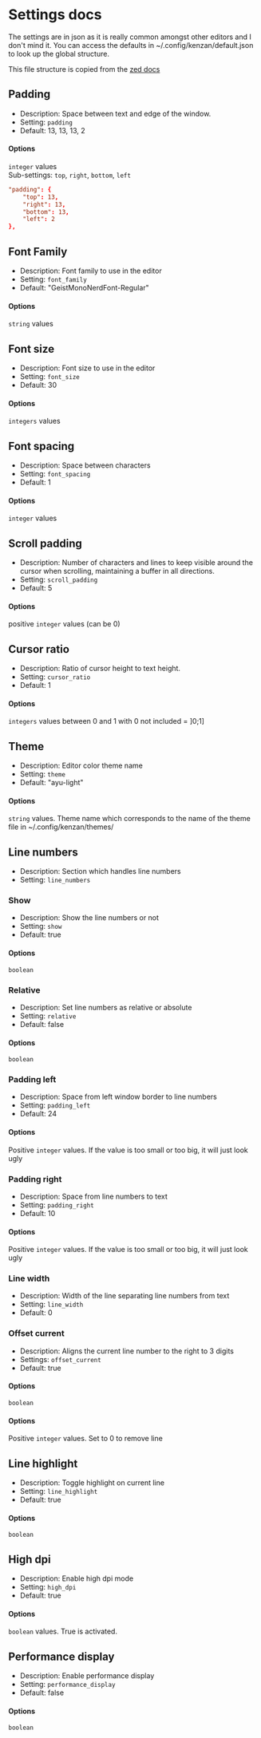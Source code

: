 # Settings docs

The settings are in json as it is really common amongst other editors and I don't mind it.
You can access the defaults in ~/.config/kenzan/default.json to look up the global structure.

This file structure is copied from the [zed docs](https://zed.dev/docs/configuring-zed)


## Padding

- Description: Space between text and edge of the window.
- Setting: `padding`
- Default: 13, 13, 13, 2

#### Options

`integer` values\
Sub-settings: `top`, `right`, `bottom`, `left`

```toml
"padding": {
    "top": 13,
    "right": 13,
	"bottom": 13,
	"left": 2
},
```

## Font Family

- Description: Font family to use in the editor
- Setting: `font_family`
- Default: "GeistMonoNerdFont-Regular"

#### Options

`string` values

## Font size

- Description: Font size to use in the editor
- Setting: `font_size`
- Default: 30

#### Options

`integers` values

## Font spacing

- Description: Space between characters
- Setting: `font_spacing`
- Default: 1

#### Options

`integer` values

## Scroll padding

- Description: Number of characters and lines to keep visible around the cursor when scrolling, maintaining a buffer in all directions.
- Setting: `scroll_padding`
- Default: 5

#### Options

positive `integer` values (can be 0)

## Cursor ratio

- Description: Ratio of cursor height to text height.
- Setting: `cursor_ratio`
- Default: 1

#### Options

`integers` values between 0 and 1 with 0 not included = ]0;1]

## Theme

- Description: Editor color theme name
- Setting: `theme`
- Default: "ayu-light"

#### Options

`string` values. Theme name which corresponds to the name of the theme file in ~/.config/kenzan/themes/

## Line numbers

- Description: Section which handles line numbers
- Setting: `line_numbers`

### Show

- Description: Show the line numbers or not
- Setting: `show`
- Default: true

#### Options

`boolean`

### Relative

- Description: Set line numbers as relative or absolute
- Setting: `relative`
- Default: false

#### Options

`boolean`

### Padding left

- Description: Space from left window border to line numbers
- Setting: `padding_left`
- Default: 24

#### Options

Positive `integer` values. If the value is too small or too big, it will just look ugly

### Padding right

- Description: Space from line numbers to text
- Setting: `padding_right`
- Default: 10

#### Options

Positive `integer` values. If the value is too small or too big, it will just look ugly

### Line width

- Description: Width of the line separating line numbers from text
- Setting: `line_width`
- Default: 0

### Offset current

- Description: Aligns the current line number to the right to 3 digits
- Settings: `offset_current`
- Default: true

#### Options

`boolean`

#### Options

Positive `integer` values. Set to 0 to remove line

## Line highlight

- Description: Toggle highlight on current line
- Setting: `line_highlight`
- Default: true

#### Options

`boolean`

## High dpi

- Description: Enable high dpi mode
- Setting: `high_dpi`
- Default: true

#### Options

`boolean` values. True is activated. 

## Performance display

- Description: Enable performance display
- Setting: `performance_display`
- Default: false

#### Options

`boolean`
